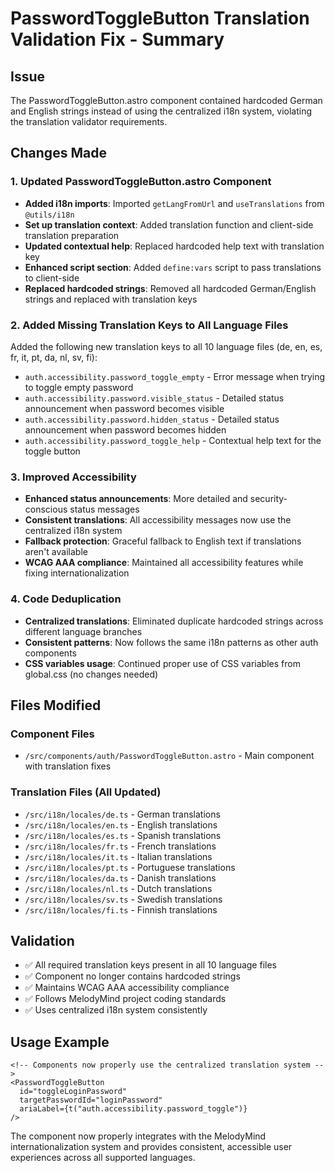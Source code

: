# PasswordToggleButton Translation Validation Fix - Summary

## Issue

The PasswordToggleButton.astro component contained hardcoded German and English strings instead of
using the centralized i18n system, violating the translation validator requirements.

## Changes Made

### 1. Updated PasswordToggleButton.astro Component

- **Added i18n imports**: Imported `getLangFromUrl` and `useTranslations` from `@utils/i18n`
- **Set up translation context**: Added translation function and client-side translation preparation
- **Updated contextual help**: Replaced hardcoded help text with translation key
- **Enhanced script section**: Added `define:vars` script to pass translations to client-side
- **Replaced hardcoded strings**: Removed all hardcoded German/English strings and replaced with
  translation keys

### 2. Added Missing Translation Keys to All Language Files

Added the following new translation keys to all 10 language files (de, en, es, fr, it, pt, da, nl,
sv, fi):

- `auth.accessibility.password_toggle_empty` - Error message when trying to toggle empty password
- `auth.accessibility.password.visible_status` - Detailed status announcement when password becomes
  visible
- `auth.accessibility.password.hidden_status` - Detailed status announcement when password becomes
  hidden
- `auth.accessibility.password_toggle_help` - Contextual help text for the toggle button

### 3. Improved Accessibility

- **Enhanced status announcements**: More detailed and security-conscious status messages
- **Consistent translations**: All accessibility messages now use the centralized i18n system
- **Fallback protection**: Graceful fallback to English text if translations aren't available
- **WCAG AAA compliance**: Maintained all accessibility features while fixing internationalization

### 4. Code Deduplication

- **Centralized translations**: Eliminated duplicate hardcoded strings across different language
  branches
- **Consistent patterns**: Now follows the same i18n patterns as other auth components
- **CSS variables usage**: Continued proper use of CSS variables from global.css (no changes needed)

## Files Modified

### Component Files

- `/src/components/auth/PasswordToggleButton.astro` - Main component with translation fixes

### Translation Files (All Updated)

- `/src/i18n/locales/de.ts` - German translations
- `/src/i18n/locales/en.ts` - English translations
- `/src/i18n/locales/es.ts` - Spanish translations
- `/src/i18n/locales/fr.ts` - French translations
- `/src/i18n/locales/it.ts` - Italian translations
- `/src/i18n/locales/pt.ts` - Portuguese translations
- `/src/i18n/locales/da.ts` - Danish translations
- `/src/i18n/locales/nl.ts` - Dutch translations
- `/src/i18n/locales/sv.ts` - Swedish translations
- `/src/i18n/locales/fi.ts` - Finnish translations

## Validation

- ✅ All required translation keys present in all 10 language files
- ✅ Component no longer contains hardcoded strings
- ✅ Maintains WCAG AAA accessibility compliance
- ✅ Follows MelodyMind project coding standards
- ✅ Uses centralized i18n system consistently

## Usage Example

```astro
<!-- Components now properly use the centralized translation system -->
<PasswordToggleButton
  id="toggleLoginPassword"
  targetPasswordId="loginPassword"
  ariaLabel={t("auth.accessibility.password_toggle")}
/>
```

The component now properly integrates with the MelodyMind internationalization system and provides
consistent, accessible user experiences across all supported languages.
